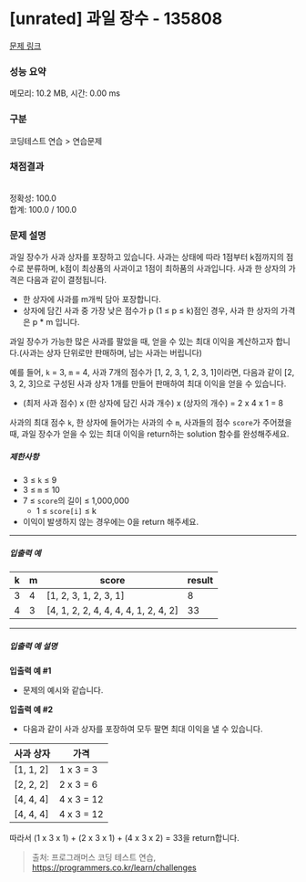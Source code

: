 # [unrated] 과일 장수 - 135808 

[문제 링크](https://school.programmers.co.kr/learn/courses/30/lessons/135808?language=python3) 

### 성능 요약

메모리: 10.2 MB, 시간: 0.00 ms

### 구분

코딩테스트 연습 > 연습문제

### 채점결과

<br/>정확성: 100.0<br/>합계: 100.0 / 100.0

### 문제 설명

<p style="user-select: auto;">과일 장수가 사과 상자를 포장하고 있습니다. 사과는 상태에 따라 1점부터 k점까지의 점수로 분류하며, k점이 최상품의 사과이고 1점이 최하품의 사과입니다. 사과 한 상자의 가격은 다음과 같이 결정됩니다.</p>

<ul style="user-select: auto;">
<li style="user-select: auto;">한 상자에 사과를 m개씩 담아 포장합니다.</li>
<li style="user-select: auto;">상자에 담긴 사과 중 가장 낮은 점수가 p (1 ≤ p ≤ k)점인 경우, 사과 한 상자의 가격은 p * m 입니다.</li>
</ul>

<p style="user-select: auto;">과일 장수가 가능한 많은 사과를 팔았을 때, 얻을 수 있는 최대 이익을 계산하고자 합니다.(사과는 상자 단위로만 판매하며, 남는 사과는 버립니다)</p>

<p style="user-select: auto;">예를 들어, <code style="user-select: auto;">k</code> = 3, <code style="user-select: auto;">m</code> = 4, 사과 7개의 점수가 [1, 2, 3, 1, 2, 3, 1]이라면, 다음과 같이 [2, 3, 2, 3]으로 구성된 사과 상자 1개를 만들어 판매하여 최대 이익을 얻을 수 있습니다.</p>

<ul style="user-select: auto;">
<li style="user-select: auto;">(최저 사과 점수) x (한 상자에 담긴 사과 개수) x (상자의 개수) = 2 x 4 x 1 = 8</li>
</ul>

<p style="user-select: auto;">사과의 최대 점수 <code style="user-select: auto;">k</code>, 한 상자에 들어가는 사과의 수 <code style="user-select: auto;">m</code>, 사과들의 점수 <code style="user-select: auto;">score</code>가 주어졌을 때, 과일 장수가 얻을 수 있는 최대 이익을 return하는 solution 함수를 완성해주세요.</p>

<h5 style="user-select: auto;">제한사항</h5>

<ul style="user-select: auto;">
<li style="user-select: auto;">3 ≤ <code style="user-select: auto;">k</code> ≤ 9</li>
<li style="user-select: auto;">3 ≤ <code style="user-select: auto;">m</code> ≤ 10</li>
<li style="user-select: auto;">7 ≤ <code style="user-select: auto;">score</code>의 길이 ≤ 1,000,000

<ul style="user-select: auto;">
<li style="user-select: auto;">1 ≤ <code style="user-select: auto;">score[i]</code> ≤ k</li>
</ul></li>
<li style="user-select: auto;">이익이 발생하지 않는 경우에는 0을 return 해주세요.</li>
</ul>

<hr style="user-select: auto;">

<h5 style="user-select: auto;">입출력 예</h5>
<table class="table" style="user-select: auto;">
        <thead style="user-select: auto;"><tr style="user-select: auto;">
<th style="user-select: auto;">k</th>
<th style="user-select: auto;">m</th>
<th style="user-select: auto;">score</th>
<th style="user-select: auto;">result</th>
</tr>
</thead>
        <tbody style="user-select: auto;"><tr style="user-select: auto;">
<td style="user-select: auto;">3</td>
<td style="user-select: auto;">4</td>
<td style="user-select: auto;">[1, 2, 3, 1, 2, 3, 1]</td>
<td style="user-select: auto;">8</td>
</tr>
<tr style="user-select: auto;">
<td style="user-select: auto;">4</td>
<td style="user-select: auto;">3</td>
<td style="user-select: auto;">[4, 1, 2, 2, 4, 4, 4, 4, 1, 2, 4, 2]</td>
<td style="user-select: auto;">33</td>
</tr>
</tbody>
      </table>
<hr style="user-select: auto;">

<h5 style="user-select: auto;">입출력 예 설명</h5>

<p style="user-select: auto;"><strong style="user-select: auto;">입출력 예 #1</strong></p>

<ul style="user-select: auto;">
<li style="user-select: auto;">문제의 예시와 같습니다.</li>
</ul>

<p style="user-select: auto;"><strong style="user-select: auto;">입출력 예 #2</strong></p>

<ul style="user-select: auto;">
<li style="user-select: auto;">다음과 같이 사과 상자를 포장하여 모두 팔면 최대 이익을 낼 수 있습니다.</li>
</ul>
<table class="table" style="user-select: auto;">
        <thead style="user-select: auto;"><tr style="user-select: auto;">
<th style="user-select: auto;">사과 상자</th>
<th style="user-select: auto;">가격</th>
</tr>
</thead>
        <tbody style="user-select: auto;"><tr style="user-select: auto;">
<td style="user-select: auto;">[1, 1, 2]</td>
<td style="user-select: auto;">1 x 3 = 3</td>
</tr>
<tr style="user-select: auto;">
<td style="user-select: auto;">[2, 2, 2]</td>
<td style="user-select: auto;">2 x 3 = 6</td>
</tr>
<tr style="user-select: auto;">
<td style="user-select: auto;">[4, 4, 4]</td>
<td style="user-select: auto;">4 x 3 = 12</td>
</tr>
<tr style="user-select: auto;">
<td style="user-select: auto;">[4, 4, 4]</td>
<td style="user-select: auto;">4 x 3 = 12</td>
</tr>
</tbody>
      </table>
<p style="user-select: auto;">따라서 (1 x 3 x 1) + (2 x 3 x 1) + (4 x 3 x 2) = 33을 return합니다.</p>


> 출처: 프로그래머스 코딩 테스트 연습, https://programmers.co.kr/learn/challenges